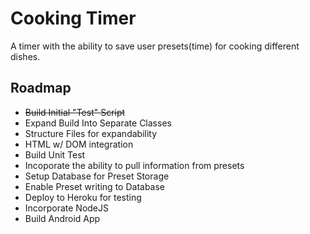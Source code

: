 # Cooking Timer

A timer with the ability to save user presets(time) for cooking different dishes.

## Roadmap

+ ~~Build Initial "Test" Script~~
+ Expand Build Into Separate Classes
+ Structure Files for expandability
+ HTML w/ DOM integration
+ Build Unit Test
+ Incoporate the ability to pull information from presets
+ Setup Database for Preset Storage
+ Enable Preset writing to Database
+ Deploy to Heroku for testing
+ Incorporate NodeJS
+ Build Android App
